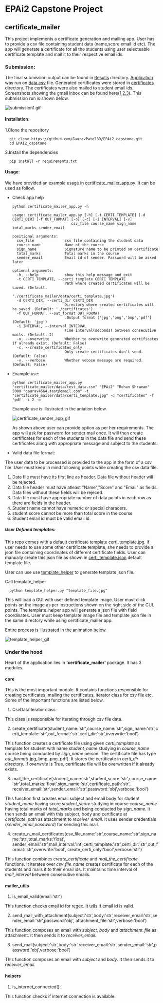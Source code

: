 # EPAi2 Capstone Project

## certificate_mailer  

This project implements a certificate generation and mailing app. User has to provide a csv file containing student data (name,score,email id etc). The app will generate a certificate for all the students using user selecteable certificate template and mail it to their respective email ids.

### Submission:
The final submission output can be found in [Results](https://github.com/GauravPatel89/EPAi2_capstone/tree/main/Results) directory. [Application](https://github.com/GauravPatel89/EPAi2_capstone/blob/main/certificate_mailer_app.py) was run on [data.csv](https://github.com/GauravPatel89/EPAi2_capstone/blob/main/Results/data.csv) file. Generated certificates were stored in [certificates](https://github.com/GauravPatel89/EPAi2_capstone/tree/main/Results/certificates) directory. The certificates were also mailed to student email ids. Screenshots showing the gmail inbox can be found here([1](https://github.com/GauravPatel89/EPAi2_capstone/blob/main/Results/Submission_Screenshot1.png),[2](https://github.com/GauravPatel89/EPAi2_capstone/blob/main/Results/Submission_Screenshot2.png),[3](https://github.com/GauravPatel89/EPAi2_capstone/blob/main/Results/Submission_Screenshot3.png)). This submission run is shown below. 

![submission1.gif](https://github.com/GauravPatel89/EPAi2_capstone/blob/main/Results/submission1.gif)

#### Installation:  

1.Clone the repository  
      
      git clone https://github.com/GauravPatel89/EPAi2_capstone.git
      cd EPAi2_capstone
      
2.Install the dependencies

      pip install -r requirements.txt
      
#### Usage:  
We have provided an example usage in [certificate_mailer_app.py](https://github.com/GauravPatel89/EPAi2_capstone/blob/main/certificate_mailer_app.py).
It can be used as follow.

- Check app help

      python certificate_mailer_app.py -h
      
      usage: certificate_mailer_app.py [-h] [-t CERTI_TEMPLATE] [-d CERTI_DIR] [-f OUT_FORMAT] [-o] [-c] [-i INTERVAL] [-v]
                                 csv_file course_name sign_name total_marks sender_email

      positional arguments:
        csv_file              csv file containing the student data
        course_name           Name of the course
        sign_name             Signature name to be printed on certificate
        total_marks           Total marks in the course
        sender_email          Email id of sender. Password will be asked later

      optional arguments:
        -h, --help            show this help message and exit
        -t CERTI_TEMPLATE, --certi_template CERTI_TEMPLATE
                              Path where created certificates will be saved. (Default:
                              './certificate_mailer/data/certi_template.jpg')
        -d CERTI_DIR, --certi_dir CERTI_DIR
                              Directory where created certificates will be saved. (Default: './certificates')
        -f OUT_FORMAT, --out_format OUT_FORMAT
                              .Output format ['jpg','png','bmp','pdf'] (Default: 'jpg')
        -i INTERVAL, --interval INTERVAL
                              Time interval(seconds) between consecutive mails. (Default: 2)
        -o, --overwrite       Whether to overwrite generated certificates if already exist. (Default: False)
        -c, --create_certificates_only
                              Only create certificates don't send. (Default: False)
        -v, --verbose         Whether vebose message are required. (Default: False)
        
- Example use:

      python certificate_mailer_app.py "certificate_mailer/data/test_data.csv" "EPAi2" "Rohan Shravan" 5000 "gaurav4664.test@gmail.com" -t "certificate_mailer/data/certi_template.jpg" -d "certificates" -f 'pdf' -i 2 -o
      
  Example use is illustrated in the aniation below.
  
  ![certificate_sender_app_gif](https://github.com/GauravPatel89/EPAi2_capstone/blob/main/assets/certi_sender_app.gif)
  
  As shown above user can provide option as per her requirements. The app will ask for password for sender mail once. It will then create certificates for each of the students in the data file and send these certificates along with appropriate message and subject to the students.

- Valid data file format:

 The user data to be processed is provided to the app in the form of a csv file. User must keep in mind following points while creating the csv data file.
 1. Data file must have its first line as header. Data file without header will be rejected.
 2. Data file header must have atleast "Name","Score" and "Email" as fields. Data files without these fields will be rejeced.
 3. Data file must have appropriate number of data points in each row as there are fields in the header.
 4. Student name cannot have numeric or special characers.
 5. student score cannot be more than total score in the course
 6. Student email id must be valid email id.

##### User Defined templates:  

  This repo comes with a default certificate template [certi_template.jpg](https://github.com/GauravPatel89/EPAi2_capstone/blob/main/certificate_mailer/data/certi_template.jpg). If user needs to use some other certificate template, she needs to provide a json file containing coordinates of different certificate fields. User can manually create this json file as shown in [certi_template.json](https://github.com/GauravPatel89/EPAi2_capstone/blob/main/certificate_mailer/data/certi_template.json) default template file.

  User can use use [template_helper](https://github.com/GauravPatel89/EPAi2_capstone/blob/main/template_helper.py) to generate template json file.

  Call template_helper

      python template_helper.py "template_file.jpg"      
      
 This will load a GUI with user defined template image. User must click points on the image as per instructions shown on the right side of the GUI. 
 points. The template_helper app will generate a json file with field coordinates. User must keep template image file and template json file in the same directory while using certificate_mailer app.
 
 Entire process is illustrated in the animation below. 


 ![template_helper_gif](https://github.com/GauravPatel89/EPAi2_capstone/blob/main/assets/template_helper.gif)


### Under the hood  
Heart of the application lies in **'certificate_mailer'** package. It has 3 modules.

#### core  
This is the most important module. It contains functions responsible for creating certificates, mailing the certificates, iterator class for csv file etc. Some of the important functions are listed below.

1. CsvDataIterator class:

This class is responsible for iterating through csv file data. 

2. create_certificate(student_name:'str',course_name:'str',sign_name:'str',certi_template:'str',out_format:'str',certi_dir:'str',overwrite:'bool')

This function creates a certificate file using given *certi_template* as template for student with name *student_name* studying in *course_name* course being conducted by *sign_name* person. The certificate file has type *out_format*(.jpg,.bmp,.png,.pdf). It stores the certificate in *certi_dir* directory. If *overwrite* is True, certificate file will be overwritten if it already exists. 

3. mail_the_certificate(student_name:'str',student_score:'str',course_name:'str',total_marks:'float',sign_name:'str',certificate_path:'str',               receiver_email:'str',sender_email:'str',password:'obj',verbose:'bool')  

This function first creates email subject and email body for student *student_name* having score *student_score* studying in course *course_name* having total marks of *total_marks* and being conducted by *sign_name*. It then sends an email with this subject, body and certificate at *certificate_path* as attachment to *receiver_email*. It uses sender credentials (*sender_email*,*password*) for sending this mail. 

4. create_n_mail_certificates(csv_file_name:'str',course_name:'str',sign_name:'str',total_marks:'float', sender_email:'str',mail_interval:'int',certi_template:'str',certi_dir:'str',out_format:'str',overwrite:'bool',                    create_certi_only:'bool',verbose:'str')

This function combines *create_certificate* and *mail_the_certificate* functions. It iterates over *csv_file_name* creates certificate for each of the students and mails it to their email ids. It maintains time interval of *mail_interval* between consecutive emails.

#### mailer_utils

1. is_email_valid(email:'str')

This function checks email id for regex. It tells if email id is valid.

2. send_mail_with_attachment(subject:'str',body:'str',receiver_email:'str',sender_email:'str',password:'obj',                           attachment_file:'str',verbose:'bool')

This function composes an email with *subject*, *body* and *attachment_file* as attachment. It then sends it to *receiver_email*.

3. send_mail(subject:'str',body:'str',receiver_email:'str',sender_email:'str',password:'obj',verbose:'bool')    

This function composes an email with *subject* and *body*. It then sends it to *receiver_email*.

#### helpers

1. is_internet_connected():

This function checks if internet connection is available.

